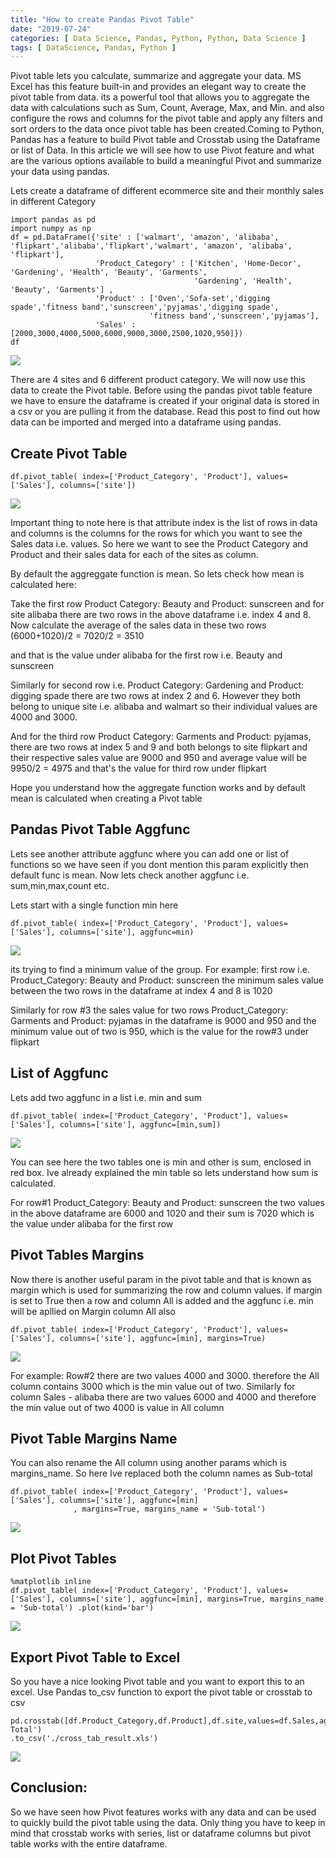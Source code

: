 ```yaml
---
title: "How to create Pandas Pivot Table"
date: "2019-07-24"
categories: [ Data Science, Pandas, Python, Python, Data Science ]
tags: [ DataScience, Pandas, Python ]
---
```


Pivot table lets you calculate, summarize and aggregate your data. MS Excel has this feature built-in and provides an elegant way to create the pivot table from data. its a powerful tool that allows you to aggregate the data with calculations such as Sum, Count, Average, Max, and Min. and also configure the rows and columns for the pivot table and apply any filters and sort orders to the data once pivot table has been created.Coming to Python, Pandas has a feature to build Pivot table and Crosstab using the Dataframe or list of Data. In this article we will see how to use Pivot feature and what are the various options available to build a meaningful Pivot and summarize your data using pandas.

Lets create a dataframe of different ecommerce site and their monthly sales in different Category

```
import pandas as pd
import numpy as np
df = pd.DataFrame({'site' : ['walmart', 'amazon', 'alibaba', 'flipkart','alibaba','flipkart','walmart', 'amazon', 'alibaba', 'flipkart'],
                   'Product_Category' : ['Kitchen', 'Home-Decor', 'Gardening', 'Health', 'Beauty', 'Garments',
                                         'Gardening', 'Health', 'Beauty', 'Garments'] ,
                   'Product' : ['Oven','Sofa-set','digging spade','fitness band','sunscreen','pyjamas','digging spade',
                               'fitness band','sunscreen','pyjamas'],
                   'Sales' : [2000,3000,4000,5000,6000,9000,3000,2500,1020,950]})
df
```

![](/images/2019/07/image-26.png)

There are 4 sites and 6 different product category. We will now use this data to create the Pivot table. Before using the pandas pivot table feature we have to ensure the dataframe is created if your original data is stored in a csv or you are pulling it from the database. Read this post to find out how data can be imported and merged into a dataframe using pandas.

## **Create Pivot Table**

```
df.pivot_table( index=['Product_Category', 'Product'], values=['Sales'], columns=['site'])
```

![](/images/2019/07/image-27.png)

Important thing to note here is that attribute index is the list of rows in data and columns is the columns for the rows for which you want to see the Sales data i.e. values. So here we want to see the Product Category and Product and their sales data for each of the sites as column.

By default the aggreggate function is mean. So lets check how mean is calculated here:

Take the first row Product Category: Beauty and Product: sunscreen and for site alibaba there are two rows in the above dataframe i.e. index 4 and 8. Now calculate the average of the sales data in these two rows (6000+1020)/2 = 7020/2 = 3510

and that is the value under alibaba for the first row i.e. Beauty and sunscreen

Similarly for second row i.e. Product Category: Gardening and Product: digging spade there are two rows at index 2 and 6. However they both belong to unique site i.e. alibaba and walmart so their individual values are 4000 and 3000.

And for the third row Product Category: Garments and Product: pyjamas, there are two rows at index 5 and 9 and both belongs to site flipkart and their respective sales value are 9000 and 950 and average value will be 9950/2 = 4975 and that's the value for third row under flipkart

Hope you understand how the aggregate function works and by default mean is calculated when creating a Pivot table

## **Pandas Pivot Table Aggfunc**

Lets see another attribute aggfunc where you can add one or list of functions so we have seen if you dont mention this param explicitly then default func is mean. Now lets check another aggfunc i.e. sum,min,max,count etc.

Lets start with a single function min here

```
df.pivot_table( index=['Product_Category', 'Product'], values=['Sales'], columns=['site'], aggfunc=min)
```

![](/images/2019/07/image-28.png)

its trying to find a minimum value of the group. For example: first row i.e. Product_Category: Beauty and Product: sunscreen the minimum sales value between the two rows in the dataframe at index 4 and 8 is 1020

Similarly for row #3 the sales value for two rows Product_Category: Garments and Product: pyjamas in the dataframe is 9000 and 950 and the minimum value out of two is 950, which is the value for the row#3 under flipkart

## **List of Aggfunc**

Lets add two aggfunc in a list i.e. min and sum

```
df.pivot_table( index=['Product_Category', 'Product'], values=['Sales'], columns=['site'], aggfunc=[min,sum])
```

![](/images/2019/07/image-29.png)

You can see here the two tables one is min and other is sum, enclosed in red box. Ive already explained the min table so lets understand how sum is calculated.

For row#1 Product_Category: Beauty and Product: sunscreen the two values in the above dataframe are 6000 and 1020 and their sum is 7020 which is the value under alibaba for the first row

## **Pivot Tables Margins**

Now there is another useful param in the pivot table and that is known as margin which is used for summarizing the row and column values. if margin is set to True then a row and column All is added and the aggfunc i.e. min will be apllied on Margin column All also

```
df.pivot_table( index=['Product_Category', 'Product'], values=['Sales'], columns=['site'], aggfunc=[min], margins=True)
```

![](/images/2019/07/image-30.png)

For example: Row#2 there are two values 4000 and 3000. therefore the All column contains 3000 which is the min value out of two. Similarly for column Sales - alibaba there are two values 6000 and 4000 and therefore the min value out of two 4000 is value in All column

## **Pivot Table Margins Name**

You can also rename the All column using another params which is margins_name. So here Ive replaced both the column names as Sub-total

```
df.pivot_table( index=['Product_Category', 'Product'], values=['Sales'], columns=['site'], aggfunc=[min]
              , margins=True, margins_name = 'Sub-total')
```

![](/images/2019/07/image-31.png)

## **Plot Pivot Tables**

```
%matplotlib inline
df.pivot_table( index=['Product_Category', 'Product'], values=['Sales'], columns=['site'], aggfunc=[min], margins=True, margins_name = 'Sub-total') .plot(kind='bar')
```

![](/images/2019/07/image-32.png)

## **Export Pivot Table to Excel**

So you have a nice looking Pivot table and you want to export this to an excel. Use Pandas to_csv function to export the pivot table or crosstab to csv

```
pd.crosstab([df.Product_Category,df.Product],df.site,values=df.Sales,aggfunc=sum,margins=True,margins_name='Sub-Total')
.to_csv('./cross_tab_result.xls')
```

![](/images/2019/07/image-41.png)

## **Conclusion**:

So we have seen how Pivot features  works  with any data and can be used to quickly build the pivot table using the data. Only thing you have to keep in mind that crosstab works with series, list or dataframe columns but pivot table works with the entire dataframe.
